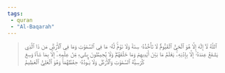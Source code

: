 ```yaml
---
tags: 
 - quran 
 - "Al-Baqarah"
---
```


> ٱللَّهُ لَآ إِلَٰهَ إِلَّا هُوَ ٱلۡحَيُّ ٱلۡقَيُّومُۚ لَا تَأۡخُذُهُۥ سِنَةٞ وَلَا نَوۡمٞۚ لَّهُۥ مَا فِي ٱلسَّمَٰوَٰتِ وَمَا فِي ٱلۡأَرۡضِۗ مَن ذَا ٱلَّذِي يَشۡفَعُ عِندَهُۥٓ إِلَّا بِإِذۡنِهِۦۚ يَعۡلَمُ مَا بَيۡنَ أَيۡدِيهِمۡ وَمَا خَلۡفَهُمۡۖ وَلَا يُحِيطُونَ بِشَيۡءٖ مِّنۡ عِلۡمِهِۦٓ إِلَّا بِمَا شَآءَۚ وَسِعَ كُرۡسِيُّهُ ٱلسَّمَٰوَٰتِ وَٱلۡأَرۡضَۖ وَلَا يَـُٔودُهُۥ حِفۡظُهُمَاۚ وَهُوَ ٱلۡعَلِيُّ ٱلۡعَظِيمُ
